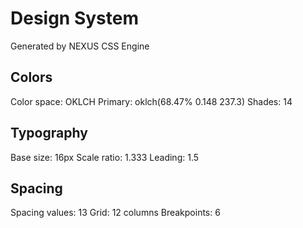 # Design System

Generated by NEXUS CSS Engine

## Colors

Color space: OKLCH
Primary: oklch(68.47% 0.148 237.3)
Shades: 14

## Typography

Base size: 16px
Scale ratio: 1.333
Leading: 1.5

## Spacing

Spacing values: 13
Grid: 12 columns
Breakpoints: 6

